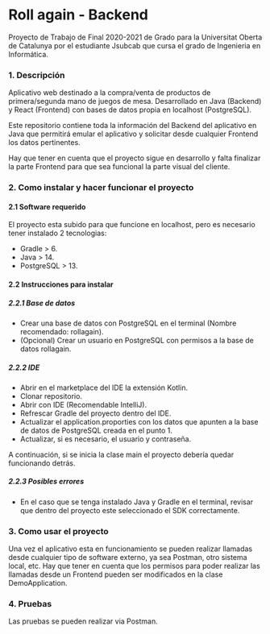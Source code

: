 # Roll again - Backend

Proyecto de Trabajo de Final 2020-2021 de Grado para la Universitat Oberta de Catalunya por el estudiante Jsubcab que cursa el grado de Ingenieria en Informática.

### 1. Descripción

Aplicativo web destinado a la compra/venta de productos de primera/segunda mano de juegos de mesa. Desarrollado en Java (Backend) y React (Frontend) con bases de datos propia en localhost (PostgreSQL).

Este repositorio contiene toda la información del Backend del aplicativo en Java que permitirá emular el aplicativo y solicitar desde cualquier Frontend los datos pertinentes.

Hay que tener en cuenta que el proyecto sigue en desarrollo y falta finalizar la parte Frontend para que sea funcional la parte visual del cliente.

### 2. Como instalar y hacer funcionar el proyecto

#### 2.1 Software requerido

El proyecto esta subido para que funcione en localhost, pero es necesario tener instalado 2 tecnologias:

- Gradle > 6.
- Java > 14.
- PostgreSQL > 13.

#### 2.2 Instrucciones para instalar

##### 2.2.1 Base de datos
- Crear una base de datos con PostgreSQL en el terminal (Nombre recomendado: rollagain).
- (Opcional) Crear un usuario en PostgreSQL con permisos a la base de datos rollagain.

##### 2.2.2 IDE
- Abrir en el marketplace del IDE la extensión Kotlin.
- Clonar repositorio.
- Abrir con IDE (Recomendable IntelliJ).
- Refrescar Gradle del proyecto dentro del IDE.
- Actualizar el application.proporties con los datos que apunten a la base de datos de PostgreSQL creada en el punto 1.
- Actualizar, si es necesario, el usuario y contraseña.

A continuación, si se inicia la clase main el proyecto debería quedar funcionando detrás.

##### 2.2.3 Posibles errores

- En el caso que se tenga instalado Java y Gradle en el terminal, revisar que dentro del proyecto este seleccionado el SDK correctamente.


### 3. Como usar el proyecto

Una vez el aplicativo esta en funcionamiento se pueden realizar llamadas desde cualquier tipo de software externo, ya sea Postman, otro sistema local, etc. Hay que tener en cuenta que los permisos para poder realizar las llamadas desde un Frontend pueden ser modificados en la clase DemoApplication.

### 4. Pruebas

Las pruebas se pueden realizar via Postman.
